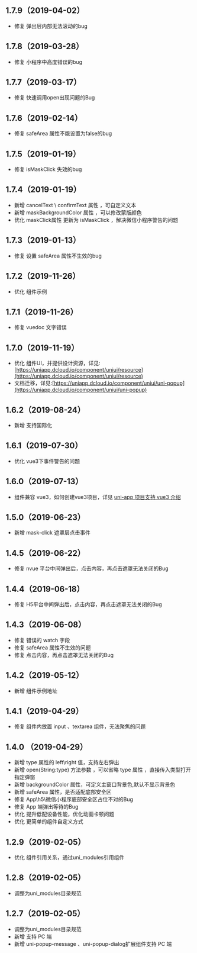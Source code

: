 ## 1.7.9（2019-04-02）
- 修复 弹出层内部无法滚动的bug
## 1.7.8（2019-03-28）
- 修复 小程序中高度错误的bug
## 1.7.7（2019-03-17）
- 修复 快速调用open出现问题的Bug
## 1.7.6（2019-02-14）
- 修复 safeArea 属性不能设置为false的bug
## 1.7.5（2019-01-19）
- 修复 isMaskClick 失效的bug
## 1.7.4（2019-01-19）
- 新增 cancelText \ confirmText 属性 ，可自定义文本
- 新增 maskBackgroundColor 属性 ，可以修改蒙版颜色
- 优化 maskClick属性 更新为 isMaskClick ，解决微信小程序警告的问题
## 1.7.3（2019-01-13）
- 修复 设置 safeArea 属性不生效的bug
## 1.7.2（2019-11-26）
- 优化 组件示例
## 1.7.1（2019-11-26）
- 修复 vuedoc 文字错误
## 1.7.0（2019-11-19）
- 优化 组件UI，并提供设计资源，详见:[https://uniapp.dcloud.io/component/uniui/resource](https://uniapp.dcloud.io/component/uniui/resource)
- 文档迁移，详见:[https://uniapp.dcloud.io/component/uniui/uni-popup](https://uniapp.dcloud.io/component/uniui/uni-popup)
## 1.6.2（2019-08-24）
- 新增 支持国际化
## 1.6.1（2019-07-30）
- 优化 vue3下事件警告的问题
## 1.6.0（2019-07-13）
- 组件兼容 vue3，如何创建vue3项目，详见 [uni-app 项目支持 vue3 介绍](https://ask.dcloud.net.cn/article/37834)
## 1.5.0（2019-06-23）
- 新增 mask-click 遮罩层点击事件
## 1.4.5（2019-06-22）
- 修复 nvue 平台中间弹出后，点击内容，再点击遮罩无法关闭的Bug
## 1.4.4（2019-06-18）
- 修复 H5平台中间弹出后，点击内容，再点击遮罩无法关闭的Bug
## 1.4.3（2019-06-08）
- 修复 错误的 watch 字段
- 修复 safeArea 属性不生效的问题
- 修复 点击内容，再点击遮罩无法关闭的Bug
## 1.4.2（2019-05-12）
- 新增 组件示例地址
## 1.4.1（2019-04-29）
- 修复 组件内放置 input 、textarea 组件，无法聚焦的问题
## 1.4.0 （2019-04-29）
- 新增 type 属性的 left\right 值，支持左右弹出
- 新增 open(String:type) 方法参数 ，可以省略 type 属性 ，直接传入类型打开指定弹窗
- 新增 backgroundColor 属性，可定义主窗口背景色,默认不显示背景色
- 新增 safeArea 属性，是否适配底部安全区
- 修复 App\h5\微信小程序底部安全区占位不对的Bug
- 修复 App 端弹出等待的Bug
- 优化 提升低配设备性能，优化动画卡顿问题
- 优化 更简单的组件自定义方式
## 1.2.9（2019-02-05）
- 优化 组件引用关系，通过uni_modules引用组件
## 1.2.8（2019-02-05）
- 调整为uni_modules目录规范
## 1.2.7（2019-02-05）
- 调整为uni_modules目录规范
- 新增 支持 PC 端
- 新增 uni-popup-message 、uni-popup-dialog扩展组件支持 PC 端
